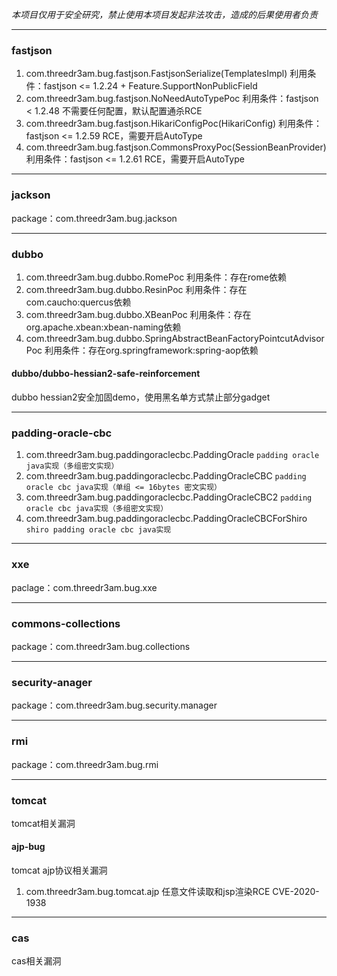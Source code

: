 *本项目仅用于安全研究，禁止使用本项目发起非法攻击，造成的后果使用者负责*

---

### fastjson
1. com.threedr3am.bug.fastjson.FastjsonSerialize(TemplatesImpl) 利用条件：fastjson <= 1.2.24 + Feature.SupportNonPublicField
2. com.threedr3am.bug.fastjson.NoNeedAutoTypePoc 利用条件：fastjson < 1.2.48 不需要任何配置，默认配置通杀RCE
3. com.threedr3am.bug.fastjson.HikariConfigPoc(HikariConfig) 利用条件：fastjson <= 1.2.59 RCE，需要开启AutoType
4. com.threedr3am.bug.fastjson.CommonsProxyPoc(SessionBeanProvider) 利用条件：fastjson <= 1.2.61 RCE，需要开启AutoType

---

### jackson
package：com.threedr3am.bug.jackson

---

### dubbo
1. com.threedr3am.bug.dubbo.RomePoc 利用条件：存在rome依赖
2. com.threedr3am.bug.dubbo.ResinPoc 利用条件：存在com.caucho:quercus依赖
3. com.threedr3am.bug.dubbo.XBeanPoc 利用条件：存在org.apache.xbean:xbean-naming依赖
4. com.threedr3am.bug.dubbo.SpringAbstractBeanFactoryPointcutAdvisorPoc 利用条件：存在org.springframework:spring-aop依赖

#### dubbo/dubbo-hessian2-safe-reinforcement
dubbo hessian2安全加固demo，使用黑名单方式禁止部分gadget

---

### padding-oracle-cbc
1. com.threedr3am.bug.paddingoraclecbc.PaddingOracle ```padding oracle java实现（多组密文实现）```
2. com.threedr3am.bug.paddingoraclecbc.PaddingOracleCBC ```padding oracle cbc java实现（单组 <= 16bytes 密文实现）```
3. com.threedr3am.bug.paddingoraclecbc.PaddingOracleCBC2 ```padding oracle cbc java实现（多组密文实现）```
4. com.threedr3am.bug.paddingoraclecbc.PaddingOracleCBCForShiro ```shiro padding oracle cbc java实现```

---

### xxe
paclage：com.threedr3am.bug.xxe

---

### commons-collections
package：com.threedr3am.bug.collections

---

###  security-anager
package：com.threedr3am.bug.security.manager

---

### rmi
package：com.threedr3am.bug.rmi

---

### tomcat
tomcat相关漏洞

#### ajp-bug
tomcat ajp协议相关漏洞 
1. com.threedr3am.bug.tomcat.ajp 任意文件读取和jsp渲染RCE CVE-2020-1938

---

### cas

cas相关漏洞 